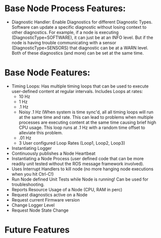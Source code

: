 # Base Node Process Features:
* Diagnostic Handler: Enable Diagnostics for different Diagnostic Types.  Software can update a specific diagnostic without losing context to other diagnostics.  For example, if a node is executing (DiagnosticType=SOFTWARE), it can just be at an INFO level.  But if the node is having trouble communicating with a sensor (DiagnosticType=SENSORS) that diagnostic can be at a WARN level.  Both of these diagnostics (and more) can be set at the same time.

# Base Node Features:
* Timing Loops: Has multiple timing loops that can be used to execute user-defined content at regular intervals.  Includes Loops at rates:
  * 10 Hz
  * 1 Hz
  * .1 Hz
  * Noisy .1 Hz (When system is time sync'd, all all timing loops will run at the same time and rate.  This can lead to problems when multiple processes are executing content at the same time causing brief high CPU usage.  This loop runs at .1 Hz with a random time offset to alleviate this problem.
  * .01 Hz
  * 3 User configured Loop Rates (Loop1, Loop2, Loop3)
* Instantiating Logger
* Continuously publishes a Node Heartbeat
* Instantiating a Node Process (user defined code that can be more readily unit tested without the ROS message framework involved).
* Uses Interrupt Handlers to kill node (no more hanging node executions when you hit Ctrl-C!)
* Run Node defined Unit Tests while Node is running!  Can be used for troubleshooting.
* Reports Resource Usage of a Node (CPU, RAM in perc)
* Request diagnostics active on a Node
* Request current Firmware version
* Change Logger Level
* Request Node State Change

# Future Features
